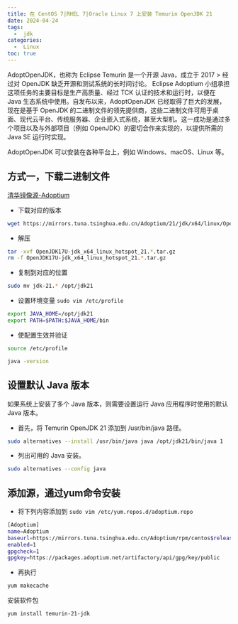 ```yaml
---
title: 在 CentOS 7|RHEL 7|Oracle Linux 7 上安装 Temurin OpenJDK 21
date: 2024-04-24
tags:
  -  jdk
categories:
  -  Linux
toc: true
---
```


AdoptOpenJDK，也称为 Eclipse Temurin 是一个开源 Java，成立于 2017 > 经过对 OpenJDK 缺乏开源和测试系统的长时间讨论。 Eclipse Adoptium 小组承担这项任务的主要目标是生产高质量、经过 TCK 认证的技术和运行时，以便在 Java 生态系统中使用。自发布以来，AdoptOpenJDK 已经取得了巨大的发展，现在是基于 OpenJDK 的二进制文件的领先提供商，这些二进制文件可用于桌面、现代云平台、传统服务器、企业嵌入式系统，甚至大型机。这一成功是通过多个项目以及与外部项目（例如 OpenJDK）的密切合作来实现的，以提供所需的 Java SE 运行时实现。

AdoptOpenJDK 可以安装在各种平台上，例如 Windows、macOS、Linux 等。

<!-- more -->


## 方式一，下载二进制文件

[清华镜像源-Adoptium](https://mirrors.tuna.tsinghua.edu.cn/Adoptium/)

- 下载对应的版本

```bash
wget https://mirrors.tuna.tsinghua.edu.cn/Adoptium/21/jdk/x64/linux/OpenJDK21U-jdk_x64_linux_hotspot_21.0.3_9.tar.gz
```

- 解压

```bash
tar -xvf OpenJDK17U-jdk_x64_linux_hotspot_21.*.tar.gz
rm -f OpenJDK17U-jdk_x64_linux_hotspot_21.*.tar.gz
```

- 复制到对应的位置

```bash
sudo mv jdk-21.* /opt/jdk21
```

- 设置环境变量 `sudo vim /etc/profile`

```bash
export JAVA_HOME=/opt/jdk21
export PATH=$PATH:$JAVA_HOME/bin 
```

- 使配置生效并验证

```bash
source /etc/profile

java -version
```


## 设置默认 Java 版本

如果系统上安装了多个 Java 版本，则需要设置运行 Java 应用程序时使用的默认 Java 版本。

- 首先，将 Temurin OpenJDK 21 添加到 /usr/bin/java 路径。
```bash
sudo alternatives --install /usr/bin/java java /opt/jdk21/bin/java 1
```
- 列出可用的 Java 安装。

```bash
sudo alternatives --config java
```

## 添加源，通过yum命令安装

- 将下列内容添加到 `sudo vim /etc/yum.repos.d/adoptium.repo` 

```bash
[Adoptium]
name=Adoptium
baseurl=https://mirrors.tuna.tsinghua.edu.cn/Adoptium/rpm/centos$releasever-$basearch/
enabled=1
gpgcheck=1
gpgkey=https://packages.adoptium.net/artifactory/api/gpg/key/public
```

- 再执行

```bash
yum makecache
```

安装软件包

```bash
yum install temurin-21-jdk
```
